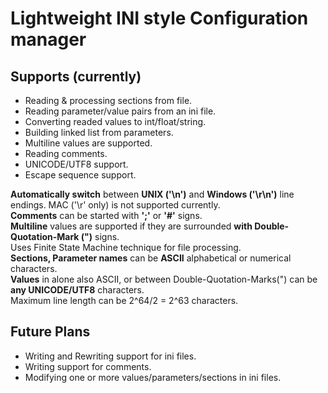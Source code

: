 
# Lightweight INI style Configuration manager  

## Supports (currently)

- Reading & processing sections from file.
- Reading parameter/value pairs from an ini file.  
- Converting readed values to int/float/string.
- Building linked list from parameters.
- Multiline values are supported.
- Reading comments.
- UNICODE/UTF8 support.
- Escape sequence support.

**Automatically switch** between **UNIX ('\n')** and **Windows ('\r\n')** line endings. MAC ('\r' only) is not supported currently.  
**Comments** can be started with **';'** or **'#'** signs.  
**Multiline** values are supported if they are surrounded **with Double-Quotation-Mark (")** signs.  
Uses Finite State Machine technique for file processing.  
**Sections, Parameter names** can be **ASCII** alphabetical or numerical characters.  
**Values** in alone also ASCII, or between Double-Quotation-Marks(") can be **any UNICODE/UTF8** characters.  
Maximum line length can be 2^64/2 = 2^63 characters.  

## Future Plans  

- Writing and Rewriting support for ini files.
- Writing support for comments.
- Modifying one or more values/parameters/sections in ini files.
